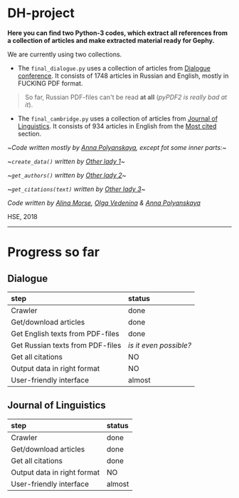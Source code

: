 # DH-project
**Here you can find two Python-3 codes, which extract all references from a collection of articles and make extracted material ready for Gephy.**

We are currently using two collections.

* The `final_dialogue.py` uses a collection of articles from [Dialogue conference](http://www.dialog-21.ru/).
It consists of 1748 articles in Russian and English, mostly in FUCKING PDF format.

> So far, Russian PDF-files can't be read **at all** (*pyPDF2 is really bad at it*).

* The `final_cambridge.py` uses a collection of articles from [Journal of Linguistics](https://www.cambridge.org/core/journals/journal-of-linguistics).
It consists of 934 articles in English from the [Most cited](https://www.cambridge.org/core/journals/journal-of-linguistics/most-cited) section.


~*Code written mostly by [Anna Polyanskaya](vk.com/aglade), except fot some inner parts:*~

~*`create_data()` written by [Other lady 1]()*~

~*`get_authors()` written by [Other lady 2]()*~

~*`get_citations(text)` written by [Other lady 3]()*~

*Code written by [Alina Morse](), [Olga Vedenina]() & [Anna Polyanskaya](vk.com/aglade)*


HSE, 2018
___

# Progress so far

## Dialogue

step|status
:---|:---
Crawler| done
Get/download articles| done
Get English texts from PDF-files| done
Get Russian texts from PDF-files| *is it even possible?*
Get all citations| NO
Output data in right format| NO
User-friendly interface| almost

## Journal of Linguistics

step|status
:---|:---
Crawler| done
Get/download articles| done
Get all citations| done
Output data in right format| NO
User-friendly interface| almost
